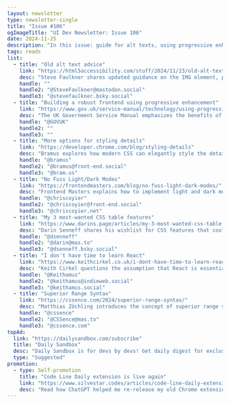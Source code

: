 ```yaml
---
layout: newsletter
type: newsletter-single
title: "Issue #106"
ogImageTitle: "UI Dev Newsletter: Issue 106"
date: 2024-11-25
description: "In this issue: guide for alt texts, using progressive enhancement, light and dark mode, and more."
tags: reads
list:
  - title: "Old alt text advice"
    link: "https://html5accessibility.com/stuff/2024/11/23/old-alt-text-advice/#the-img-element-image-maps"
    desc: "Steve Faulkner shares updated guidance on the IMG element, particularly for image maps and their alt text requirements."
    handle: ""
    handle2: "@SteveFaulkner@mastodon.social"
    handle3: "@stevefaulkner.bsky.social"
  - title: "Building a robust frontend using progressive enhancement"
    link: "https://www.gov.uk/service-manual/technology/using-progressive-enhancement"
    desc: "The UK Government Service Manual emphasizes the benefits of designing with progressive enhancement for robust and accessible user experiences."
    handle: "@GOVUK"
    handle2: ""
    handle3: ""
  - title: "More options for styling details"
    link: "https://developer.chrome.com/blog/styling-details"
    desc: "Bramus explores how modern CSS can elegantly style the details and summary elements."
    handle: "@bramus"
    handle2: "@bramus@front-end.social"
    handle3: "@bram.us"
  - title: "No Fuss Light/Dark Modes"
    link: "https://frontendmasters.com/blog/no-fuss-light-dark-modes/"
    desc: "Frontend Masters explains how to implement light and dark modes without overcomplicating your codebase."
    handle: "@chriscoyier"
    handle2: "@chriscoyier@front-end.social"
    handle3: "@chriscoyier.net"
  - title: "My 3 most-wanted CSS table features"
    link: "https://www.darins.page/articles/my-3-most-wanted-css-table-features"
    desc: "Darin Senneff shares his wishlist for CSS features that could revolutionize table designs and usability."
    handle: "@dsenneff"
    handle2: "@darin@mas.to"
    handle3: "@dsenneff.bsky.social"
  - title: "I don't have time to learn React"
    link: "https://www.keithcirkel.co.uk/i-dont-have-time-to-learn-react/"
    desc: "Keith Cirkel questions the assumption that React is essential and shares why other tools might serve just as well."
    handle: "@Keithamus"
    handle2: "@keithamus@indieweb.social"
    handle3: "@keithamus.social"
  - title: "Superior Range Syntax"
    link: "https://cssence.com/2024/superior-range-syntax/"
    desc: "Matthias Zöchling introduces the concept of superior range syntax, providing insights into how to write clearer and more maintainable CSS code."
    handle: "@cssence"
    handle2: "@CSSence@mas.to"
    handle3: "@cssence.com"
topAd:
  link: "https://dailysandbox.com/subscribe"
  title: "Daily Sandbox"
  desc: "Daily Sandbox is for devs by devs! Get daily digest for exclusive tips, tricks, in-depth tutorials, and Unlimited Free Access to 2110+ templates, landing pages, boilerplates, ai prompts, and more...!"
  type: "Suggested"
promotion:
  - type: Self-promotion
    title: "Code Line Daily extension is live again"
    link: "https://www.silvestar.codes/articles/code-line-daily-extension-is-live-again/"
    desc: "Read how ChatGPT helped me re-release my old Chrome extension, Code Line Daily."
---
```

